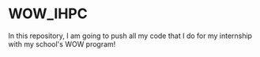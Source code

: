 # WOW_IHPC
In this repository, I am going to push all my code that I do for my internship with my school's WOW program!
